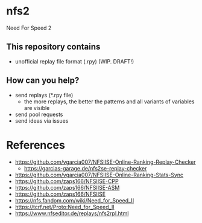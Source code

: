 # nfs2
Need For Speed 2

## This repository contains
  - unofficial replay file format (.rpy) (WIP. DRAFT!)
## How can you help?
- send replays (*.rpy file)
  - the more replays, the better the patterns and all variants of variables are visible
- send pool requests
- send ideas via issues

# References
- https://github.com/vgarcia007/NFSIISE-Online-Ranking-Replay-Checker
  - https://garcias-garage.de/nfs2se-replay-checker
- https://github.com/vgarcia007/NFSIISE-Online-Ranking-Stats-Sync
- https://github.com/zaps166/NFSIISE-CPP
- https://github.com/zaps166/NFSIISE-ASM
- https://github.com/zaps166/NFSIISE
- https://nfs.fandom.com/wiki/Need_for_Speed_II
- https://tcrf.net/Proto:Need_for_Speed_II
- https://www.nfseditor.de/replays/nfs2rpl.html

